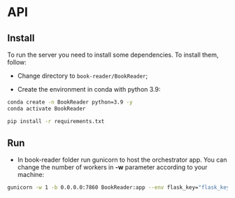 # API

## Install

To run the server you need to install some dependencies. To install them, follow:

- Change directory to `book-reader/BookReader`;

- Create the environment in conda with python 3.9:
```bash
conda create -n BookReader python=3.9 -y
conda activate BookReader
```

```bash
pip install -r requirements.txt
```

## Run

- In book-reader folder run gunicorn to host the orchestrator app. You can change the number of workers in **-w** parameter according to your machine: 
```bash
gunicorn -w 1 -b 0.0.0.0:7860 BookReader:app --env flask_key="flask_key_book_reader_orchestrator"
```
